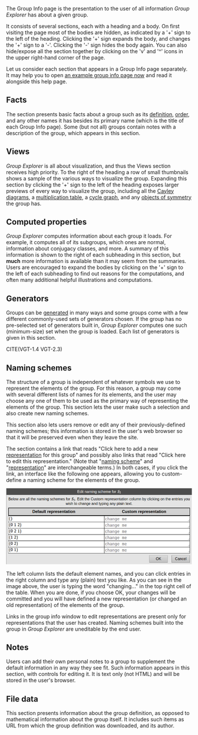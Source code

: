 
The Group Info page is the presentation to the user of all information *Group
Explorer* has about a given group. 

It consists of several sections, each with a heading and a body.  On first
visiting the page most of the bodies are hidden, as indicated by a '+' sign to
the left of the heading. Clicking the '+' sign expands the body, and changes the
'+' sign to a '-'. Clicking the '-' sign hides the body again. You can also
hide/expose all the section together by clicking on the 'v' and '^' icons in the
upper right-hand corner of the page.

Let us consider each section that appears in a Group Info page separately.  It
may help you to open [an example group info page
now](../../GroupInfo.html?groupURL=groups/Z_5.group) and read it alongside this
help page.

## Facts

The section presents basic facts about a group such as its
[definition](rf-groupterms.md#definition-of-a-group-via-generators-and-relations),
[order](rf-groupterms.md#order), and any other names it has besides its primary
name (which is the title of each Group Info page).  Some (but not all) groups
contain notes with a description of the group, which appears in this
section.

## Views

*Group Explorer* is all about visualization, and thus the Views section receives
high priority. To the right of the heading a row of small thumbnails shows a
sample of the various ways to visualize the group. Expanding this section by
clicking the '+' sign to the left of the heading exposes larger previews of
every way to visualize the group, including all the [Cayley
diagrams](rf-groupterms.md#cayley-diagrams), a [multiplication
table](rf-groupterms.md#multtable), a [cycle
graph](rf-groupterms.md#cycle-graph), and any [objects of
symmetry](rf-groupterms.md#objects-of-symmetry) the group has.

## Computed properties

*Group Explorer* computes information about each group it loads. For example, it
computes all of its subgroups, which ones are normal, information about
conjugacy classes, and more. A summary of this information is shown to the right
of each subheading in this section, but **much** more information is available
than it may seem from the summaries. Users are encouraged to expand the bodies
by clicking on the '+' sign to the left of each subheading to find out reasons
for the computations, and often many additional helpful illustrations and
computations.

## Generators

Groups can be [generated](rf-groupterms.md#generators-for-a-group-or-subgroup)
in many ways and some groups come with a few different commonly-used
sets of generators chosen. If the group has no pre-selected set of
generators built in, *Group Explorer* computes one such (minimum-size)
set when the group is loaded. Each list of generators is given in this
section.

CITE(VGT-1.4 VGT-2.3)

## Naming schemes

The structure of a group is independent of whatever symbols we use to
represent the elements of the group. For this reason, a group may come with
several different lists of names for its elements, and the user may choose
any one of them to be used as the primary way of representing the elements
of the group. This section lets the user make such a selection and also
create new naming schemes.

This section also lets users remove or edit any of their previously-defined
naming schemes; this information is stored in the user's web browser so that
it will be preserved even when they leave the site.

The section contains a link that reads "Click here to add a new
[representation](rf-geterms.md#representation) for this group" and possibly
also links that read "Click here to edit this representation." (Note that
"[naming scheme](rf-geterms.md#namingscheme)" and
"[representation](rf-geterms.md#representation)" are interchangeable terms.)
In both cases, if you click the link, an interface like the following one
appears, allowing you to custom-define a naming scheme for the elements of
the group.

![Group element naming scheme interface](illustration-namescheme.png)

The left column lists the default element names, and you can click
entries in the right column and type any (plain) text you like. As you can
see in the image above, the user is typing the word "changing..." in the
top right cell of the table. When you are done, if you choose OK, your
changes will be committed and you will have defined a new representation (or
changed an old representation) of the elements of the group.

Links in the group info window to edit representations are present only for
representations that the user has created. Naming schemes built into the
group in *Group Explorer* are uneditable by the end user.

## Notes

Users can add their own personal notes to a group to supplement the default
information in any way they see fit. Such information appears in this
section, with controls for editing it. It is text only (not HTML) and will
be stored in the user's browser.

## File data

This section presents information about the group definition, as opposed to
mathematical information about the group itself.  It includes such items as URL
from which the group definition was downloaded, and its author.

